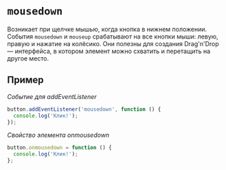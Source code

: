 # `mousedown`

Возникает при щелчке мышью, когда кнопка в нижнем положении. События `mousedown` и `mouseup` срабатывают на все кнопки мыши: левую, правую и нажатие на колёсико. Они полезны для создания Drag'n'Drop — интерфейса, в котором элемент можно схватить и перетащить на другое место.

## Пример

_Событие для addEventListener_

```js
button.addEventListener('mousedown', function () {
  console.log('Клик!');
});
```

_Свойство элемента onmousedown_

```js
button.onmousedown = function () {
  console.log('Клик!');
};
```
